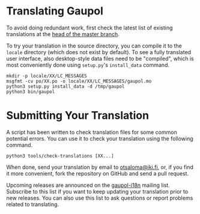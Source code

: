 Translating Gaupol
==================

To avoid doing redundant work, first check the latest list of existing
translations at the [head of the master branch][1].

 [1]: http://github.com/otsaloma/gaupol/tree/master/po

To try your translation in the source directory, you can compile it to
the `locale` directory (which does not exist by default). To see a fully
translated user interface, also desktop-style data files need to be
"compiled", which is most conveniently done using `setup.py`'s
`install_data` command.

    mkdir -p locale/XX/LC_MESSAGES
    msgfmt -cv po/XX.po -o locale/XX/LC_MESSAGES/gaupol.mo
    python3 setup.py install_data -d /tmp/gaupol
    python3 bin/gaupol

Submitting Your Translation
===========================

A script has been written to check translation files for some common
potential errors. You can use it to check your translation using the
following command.

    python3 tools/check-translations [XX...]

When done, send your translation by email to <otsaloma@iki.fi>, or,
if you find it more convenient, fork the repository on GitHub and send
a pull request.

Upcoming releases are announced on the [gaupol-i18n][2] mailing list.
Subscribe to this list if you want to keep updating your translation
prior to new releases. You can also use this list to ask questions
or report problems related to translating.

 [2]: http://mail.gna.org/listinfo/gaupol-i18n/
